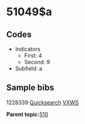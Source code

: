 # 51049$a

## Codes

-   Indicators
    -   First: 4
    -   Second: 9
-   Subfield: a

## Sample bibs

1228339 [Quicksearch](https://search.library.yale.edu/catalog/1228339) [VXWS](http://prodorbis.library.yale.edu:7014/vxws/GetHoldingsService?bibId=1228339)

**Parent topic:**[510](../../tags/510/510.md)

